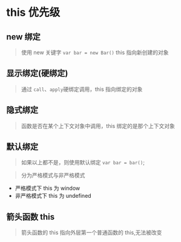 # this 优先级

## new 绑定

> 使用 new 关键字 `var bar = new Bar()` this 指向新创建的对象

## 显示绑定(硬绑定)

> 通过 `call`、`apply`硬绑定调用，this 指向绑定的对象

## 隐式绑定

> 函数是否在某个上下文对象中调用，this 绑定的是那个上下文对象

## 默认绑定

> 如果以上都不是，则使用默认绑定 `var bar = bar()`;

> 分为严格模式与非严格模式

- 严格模式下 this 为 window
- 非严格模式下 this 为 undefined

## 箭头函数 this

> 箭头函数的 this 指向外层第一个普通函数的 this,无法被改变
